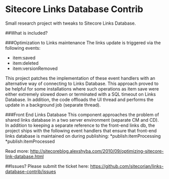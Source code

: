 Sitecore Links Database Contrib
======================

Small research project with tweaks to Sitecore Links Database.

##What is included?

###Optimization to Links maintenance
The links update is triggered via the following events:
* item:saved
* item:deleted
* item:versionRemoved

This project patches the implementation of these event handlers with an alternative way of connecting to Links Database.
This approach proved to be helpful for some installations where such operations as item save were either extremely slowed down or terminated with a SQL timeout on Links Database.
In addition, the code offloads the UI thread and performs the update in a background job (separate thread).

###Front End Links Database
This component approaches the problem of shared links database in a two server environment (separate CM and CD).
In addition to keeping a separate reference to the front-end links db, the project ships with the following event handlers that ensure that front-end links database is maintained on during publishing:
*publish:itemProcessing
*publish:itemProcessed

Read more:
http://sitecoreblog.alexshyba.com/2010/09/optimizing-sitecore-link-database.html

##Issues?
Please submit the ticket here:
https://github.com/sitecorian/links-database-contrib/issues
